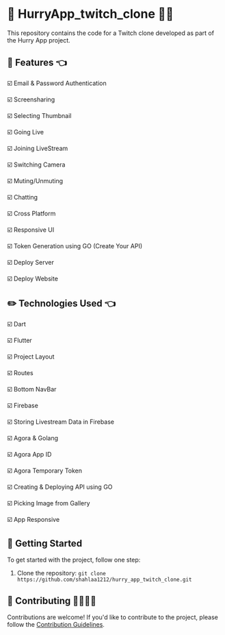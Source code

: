 # 👋 HurryApp_twitch_clone 👩‍💻

This repository contains the code for a Twitch clone developed as part of the Hurry App project.

## 🚀 Features 👈

☑️ Email & Password Authentication

☑️ Screensharing

☑️ Selecting Thumbnail

☑️ Going Live

☑️ Joining LiveStream

☑️ Switching Camera

☑️ Muting/Unmuting

☑️ Chatting

☑️ Cross Platform

☑️ Responsive UI

☑️ Token Generation using GO (Create Your API)

☑️ Deploy Server

☑️ Deploy Website

## ✏️ Technologies Used 👈
 
☑️ Dart

☑️ Flutter

☑️ Project Layout

☑️ Routes

☑️ Bottom NavBar

☑️ Firebase

☑️ Storing Livestream Data in Firebase

☑️ Agora & Golang

☑️ Agora App ID

☑️ Agora Temporary Token

☑️ Creating & Deploying API using GO

☑️ Picking Image from Gallery

☑️ App Responsive

## 🎯 Getting Started

To get started with the project, follow one step:

1. Clone the repository: `git clone https://github.com/shahlaa1212/hurry_app_twitch_clone.git`

## 🙏 Contributing 🫱🏼‍🫲🏻

Contributions are welcome! If you'd like to contribute to the project, please follow the [Contribution Guidelines](CONTRIBUTING.md).


  

